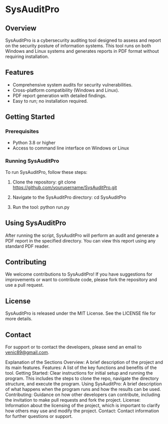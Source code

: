 # SysAuditPro

## Overview
SysAuditPro is a cybersecurity auditing tool designed to assess and report on the security posture of information systems. This tool runs on both Windows and Linux systems and generates reports in PDF format without requiring installation.

## Features
- Comprehensive system audits for security vulnerabilities.
- Cross-platform compatibility (Windows and Linux).
- PDF report generation with detailed findings.
- Easy to run; no installation required.

## Getting Started

### Prerequisites
- Python 3.8 or higher
- Access to command line interface on Windows or Linux

### Running SysAuditPro
To run SysAuditPro, follow these steps:
1. Clone the repository:
git clone https://github.com/yourusername/SysAuditPro.git

2. Navigate to the SysAuditPro directory:
cd SysAuditPro

3. Run the tool:
python run.py

## Using SysAuditPro
After running the script, SysAuditPro will perform an audit and generate a PDF report in the specified directory. You can view this report using any standard PDF reader.

## Contributing
We welcome contributions to SysAuditPro! If you have suggestions for improvements or want to contribute code, please fork the repository and use a pull request.

## License
SysAuditPro is released under the MIT License. See the LICENSE file for more details.

## Contact
For support or to contact the developers, please send an email to venic89@gmail.com.

Explanation of the Sections
Overview: A brief description of the project and its main features.
Features: A list of the key functions and benefits of the tool.
Getting Started: Clear instructions for initial setup and running the program. This includes the steps to clone the repo, navigate the directory structure, and execute the program.
Using SysAuditPro: A brief description of what happens when the program runs and how the results can be used.
Contributing: Guidance on how other developers can contribute, including the invitation to make pull requests and fork the project.
License: Information about the licensing of the project, which is important to clarify how others may use and modify the project.
Contact: Contact information for further questions or support.
